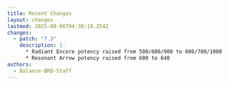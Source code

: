 ```yaml
---
title: Recent Changes
layout: changes
lastmod: 2025-08-06T04:38:19.254Z
changes:
  - patch: "7.3"
    description: |-
      * Radiant Encore potency raised from 500/600/900 to 600/700/1000
      * Resonant Arrow potency raised from 600 to 640
authors:
  - Balance-BRD-Staff
---
```

